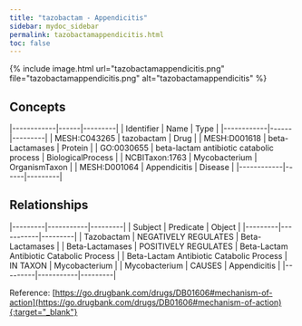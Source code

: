 ```yaml
---
title: "tazobactam - Appendicitis"
sidebar: mydoc_sidebar
permalink: tazobactamappendicitis.html
toc: false 
---
```


{% include image.html url="tazobactamappendicitis.png" file="tazobactamappendicitis.png" alt="tazobactamappendicitis" %}

## Concepts

|------------|------|---------|
| Identifier | Name | Type    |
|------------|------|---------|
| MESH:C043265 | tazobactam | Drug |
| MESH:D001618 | beta-Lactamases | Protein |
| GO:0030655 | beta-lactam antibiotic catabolic process | BiologicalProcess |
| NCBITaxon:1763 | Mycobacterium | OrganismTaxon |
| MESH:D001064 | Appendicitis | Disease |
|------------|------|---------|

## Relationships

|---------|-----------|---------|
| Subject | Predicate | Object  |
|---------|-----------|---------|
| Tazobactam | NEGATIVELY REGULATES | Beta-Lactamases |
| Beta-Lactamases | POSITIVELY REGULATES | Beta-Lactam Antibiotic Catabolic Process |
| Beta-Lactam Antibiotic Catabolic Process | IN TAXON | Mycobacterium |
| Mycobacterium | CAUSES | Appendicitis |
|---------|-----------|---------|

Reference: [https://go.drugbank.com/drugs/DB01606#mechanism-of-action](https://go.drugbank.com/drugs/DB01606#mechanism-of-action){:target="_blank"}